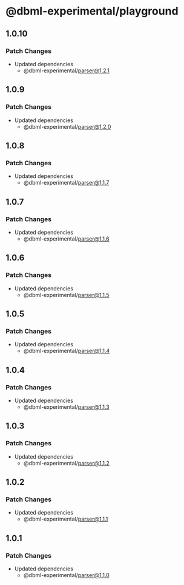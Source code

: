 # @dbml-experimental/playground

## 1.0.10

### Patch Changes

- Updated dependencies
  - @dbml-experimental/parser@1.2.1

## 1.0.9

### Patch Changes

- Updated dependencies
  - @dbml-experimental/parser@1.2.0

## 1.0.8

### Patch Changes

- Updated dependencies
  - @dbml-experimental/parser@1.1.7

## 1.0.7

### Patch Changes

- Updated dependencies
  - @dbml-experimental/parser@1.1.6

## 1.0.6

### Patch Changes

- Updated dependencies
  - @dbml-experimental/parser@1.1.5

## 1.0.5

### Patch Changes

- Updated dependencies
  - @dbml-experimental/parser@1.1.4

## 1.0.4

### Patch Changes

- Updated dependencies
  - @dbml-experimental/parser@1.1.3

## 1.0.3

### Patch Changes

- Updated dependencies
  - @dbml-experimental/parser@1.1.2

## 1.0.2

### Patch Changes

- Updated dependencies
  - @dbml-experimental/parser@1.1.1

## 1.0.1

### Patch Changes

- Updated dependencies
  - @dbml-experimental/parser@1.1.0
